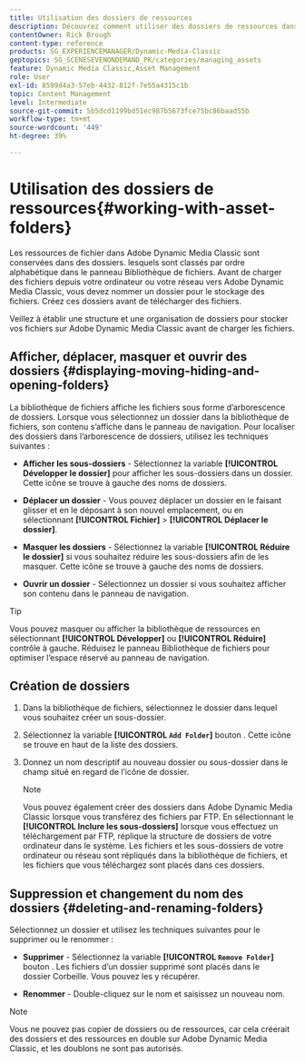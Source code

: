 ```yaml
---
title: Utilisation des dossiers de ressources
description: Découvrez comment utiliser des dossiers de ressources dans Adobe Dynamic Media Classic.
contentOwner: Rick Brough
content-type: reference
products: SG_EXPERIENCEMANAGER/Dynamic-Media-Classic
geptopics: SG_SCENESEVENONDEMAND_PK/categories/managing_assets
feature: Dynamic Media Classic,Asset Management
role: User
exl-id: 8599d4a3-57eb-4432-812f-7e55a4315c1b
topic: Content Management
level: Intermediate
source-git-commit: 5b5dcd1199bd51ec987b5673fce75bc86baad55b
workflow-type: tm+mt
source-wordcount: '449'
ht-degree: 39%

---
```


# Utilisation des dossiers de ressources{#working-with-asset-folders}

Les ressources de fichier dans Adobe Dynamic Media Classic sont conservées dans des dossiers. lesquels sont classés par ordre alphabétique dans le panneau Bibliothèque de fichiers. Avant de charger des fichiers depuis votre ordinateur ou votre réseau vers Adobe Dynamic Media Classic, vous devez nommer un dossier pour le stockage des fichiers. Créez ces dossiers avant de télécharger des fichiers.

Veillez à établir une structure et une organisation de dossiers pour stocker vos fichiers sur Adobe Dynamic Media Classic avant de charger les fichiers.

## Afficher, déplacer, masquer et ouvrir des dossiers {#displaying-moving-hiding-and-opening-folders}

La bibliothèque de fichiers affiche les fichiers sous forme d’arborescence de dossiers. Lorsque vous sélectionnez un dossier dans la bibliothèque de fichiers, son contenu s’affiche dans le panneau de navigation. Pour localiser des dossiers dans l’arborescence de dossiers, utilisez les techniques suivantes :

* **Afficher les sous-dossiers** - Sélectionnez la variable **[!UICONTROL Développer le dossier]** pour afficher les sous-dossiers dans un dossier. Cette icône se trouve à gauche des noms de dossiers.

* **Déplacer un dossier** - Vous pouvez déplacer un dossier en le faisant glisser et en le déposant à son nouvel emplacement, ou en sélectionnant **[!UICONTROL Fichier]** > **[!UICONTROL Déplacer le dossier]**.

* **Masquer les dossiers** - Sélectionnez la variable **[!UICONTROL Réduire le dossier]** si vous souhaitez réduire les sous-dossiers afin de les masquer. Cette icône se trouve à gauche des noms de dossiers.

* **Ouvrir un dossier** - Sélectionnez un dossier si vous souhaitez afficher son contenu dans le panneau de navigation.

>[!TIP]
>
>Vous pouvez masquer ou afficher la bibliothèque de ressources en sélectionnant **[!UICONTROL Développer]** ou **[!UICONTROL Réduire]** contrôle à gauche. Réduisez le panneau Bibliothèque de fichiers pour optimiser l’espace réservé au panneau de navigation.

## Création de dossiers

1. Dans la bibliothèque de fichiers, sélectionnez le dossier dans lequel vous souhaitez créer un sous-dossier.
1. Sélectionnez la variable **[!UICONTROL `Add Folder`]** bouton . Cette icône se trouve en haut de la liste des dossiers.
1. Donnez un nom descriptif au nouveau dossier ou sous-dossier dans le champ situé en regard de l’icône de dossier.

   >[!NOTE]
   >
   >Vous pouvez également créer des dossiers dans Adobe Dynamic Media Classic lorsque vous transférez des fichiers par FTP. En sélectionnant le **[!UICONTROL Inclure les sous-dossiers]** lorsque vous effectuez un téléchargement par FTP, réplique la structure de dossiers de votre ordinateur dans le système. Les fichiers et les sous-dossiers de votre ordinateur ou réseau sont répliqués dans la bibliothèque de fichiers, et les fichiers que vous téléchargez sont placés dans ces dossiers.

## Suppression et changement du nom des dossiers {#deleting-and-renaming-folders}

Sélectionnez un dossier et utilisez les techniques suivantes pour le supprimer ou le renommer :

* **Supprimer** - Sélectionnez la variable **[!UICONTROL `Remove Folder`]** bouton . Les fichiers d’un dossier supprimé sont placés dans le dossier Corbeille. Vous pouvez les y récupérer.

* **Renommer** - Double-cliquez sur le nom et saisissez un nouveau nom.

>[!NOTE]
>
>Vous ne pouvez pas copier de dossiers ou de ressources, car cela créerait des dossiers et des ressources en double sur Adobe Dynamic Media Classic, et les doublons ne sont pas autorisés.
